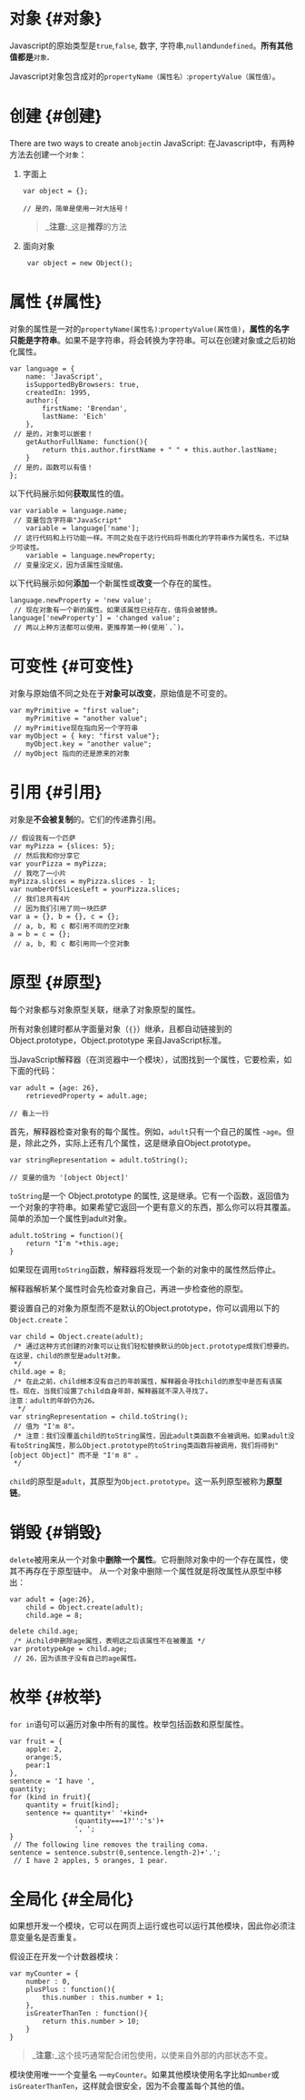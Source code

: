 # 对象 {#对象}

Javascript的原始类型是`true`,`false`, 数字, 字符串,`null`and`undefined`。**所有其他值都是**`对象`**.**

Javascript对象包含成对的`propertyName（属性名）`:`propertyValue（属性值）`。

# 创建 {#创建}

There are two ways to create an`object`in JavaScript: 在Javascript中，有两种方法去创建一个`对象`：

1. 字面上

   ```
   var object = {};

   // 是的，简单是使用一对大括号！
   ```

   > _**注意:**_这是**推荐**的方法

2. 面向对象

   ```
    var object = new Object();
   ```

# 属性 {#属性}

对象的属性是一对的`propertyName(属性名)`:`propertyValue(属性值)`，**属性的名字只能是字符串**。如果不是字符串，将会转换为字符串。可以在创建对象或之后初始化属性。

```
var language = {
    name: 'JavaScript',
    isSupportedByBrowsers: true,
    createdIn: 1995,
    author:{
        firstName: 'Brendan',
        lastName: 'Eich'
    },
 // 是的，对象可以嵌套！
    getAuthorFullName: function(){
        return this.author.firstName + " " + this.author.lastName;
    }
 // 是的，函数可以有值！
};
```

以下代码展示如何**获取**属性的值。

```
var variable = language.name;
 // 变量包含字符串"JavaScript"
    variable = language['name'];
 // 这行代码和上行功能一样。不同之处在于这行代码将书面化的字符串作为属性名，不过缺少可读性。
    variable = language.newProperty; 
 // 变量没定义，因为该属性没赋值。
```

以下代码展示如何**添加**一个新属性或**改变**一个存在的属性。

    language.newProperty = 'new value';
     // 现在对象有一个新的属性。如果该属性已经存在，值将会被替换。
    language['newProperty'] = 'changed value';
     // 两以上种方法都可以使用，更推荐第一种(使用`.`)。

# 可变性 {#可变性}

对象与原始值不同之处在于**对象可以改变**，原始值是不可变的。

```
var myPrimitive = "first value";
    myPrimitive = "another value";
 // myPrimitive现在指向另一个字符串
var myObject = { key: "first value"};
    myObject.key = "another value";
 // myObject 指向的还是原来的对象
```

# 引用 {#引用}

对象是**不会被复制**的。它们的传递靠引用。

```
// 假设我有一个匹萨
var myPizza = {slices: 5};
 // 然后我和你分享它
var yourPizza = myPizza;
 // 我吃了一小片
myPizza.slices = myPizza.slices - 1;
var numberOfSlicesLeft = yourPizza.slices;
 // 我们总共有4片
 // 因为我们引用了同一块匹萨
var a = {}, b = {}, c = {};
 // a, b, 和 c 都引用不同的空对象
a = b = c = {};
 // a, b, 和 c 都引用同一个空对象
```

# 原型 {#原型}

每个对象都与对象原型关联，继承了对象原型的属性。

所有对象创建时都从字面量对象（`{}`）继承，且都自动链接到的Object.prototype，Object.prototype 来自JavaScript标准。

当JavaScript解释器（在浏览器中一个模块），试图找到一个属性，它要检索，如下面的代码：

```
var adult = {age: 26},
    retrievedProperty = adult.age;
 
// 看上一行
```

首先，解释器检查对象有的每个属性。例如，`adult`只有一个自己的属性 -`age`。但是，除此之外，实际上还有几个属性，这是继承自Object.prototype。

```
var stringRepresentation = adult.toString();
 
// 变量的值为 '[object Object]'
```

`toString`是一个 Object.prototype 的属性, 这是继承。它有一个函数，返回值为一个对象的字符串。如果希望它返回一个更有意义的东西，那么你可以将其覆盖。简单的添加一个属性到adult对象。

```
adult.toString = function(){
    return "I'm "+this.age;
}

```

如果现在调用`toString`函数，解释器将发现一个新的对象中的属性然后停止。

解释器解析某个属性时会先检查对象自己，再进一步检查他的原型。

要设置自己的对象为原型而不是默认的Object.prototype，你可以调用以下的`Object.create`：

```
var child = Object.create(adult);
 /* 通过这种方式创建的对象可以让我们轻松替换默认的Object.prototype成我们想要的。在这里，child的原型是adult对象。
 */
child.age = 8;
 /* 在此之前，child根本没有自己的年龄属性，解释器会寻找child的原型中是否有该属性。现在，当我们设置了child自身年龄，解释器就不深入寻找了。
注意：adult的年龄仍为26。
  */
var stringRepresentation = child.toString();
 // 值为 "I'm 8"。
 /* 注意：我们没覆盖child的toString属性，因此adult类函数不会被调用。如果adult没有toString属性，那么Object.prototype的toString类函数将被调用，我们将得到"[object Object]" 而不是 "I'm 8" 。
 */
```

`child`的原型是`adult`，其原型为`Object.prototype`。这一系列原型被称为**原型链**。

# 销毁 {#销毁}

`delete`被用来从一个对象中**删除一个属性**。它将删除对象中的一个存在属性，使其不再存在于原型链中。 从一个对象中删除一个属性就是将改属性从原型中移出：

```
var adult = {age:26},
    child = Object.create(adult);
    child.age = 8;

delete child.age;
 /* 从child中删除age属性，表明这之后该属性不在被覆盖 */
var prototypeAge = child.age;
 // 26，因为该孩子没有自己的age属性。
```

# 枚举 {#枚举}

`for in`语句可以遍历对象中所有的属性。枚举包括函数和原型属性。

```
var fruit = {
    apple: 2,
    orange:5,
    pear:1
},
sentence = 'I have ',
quantity;
for (kind in fruit){
    quantity = fruit[kind];
    sentence += quantity+' '+kind+
                (quantity===1?'':'s')+
                ', ';
}
 // The following line removes the trailing coma.
sentence = sentence.substr(0,sentence.length-2)+'.';
 // I have 2 apples, 5 oranges, 1 pear.
```

# 全局化 {#全局化}

如果想开发一个模块，它可以在网页上运行或也可以运行其他模块，因此你必须注意变量名是否重复。

假设正在开发一个计数器模块：

```
var myCounter = {
    number : 0,
    plusPlus : function(){
        this.number : this.number + 1;
    },
    isGreaterThanTen : function(){
        return this.number > 10;
    }
}
```

> _**注意:**_这个技巧通常配合闭包使用，以使来自外部的内部状态不变。

模块使用唯一一个变量名 —`myCounter`。如果其他模块使用名字比如`number`或`isGreaterThanTen`，这样就会很安全，因为不会覆盖每个其他的值。

